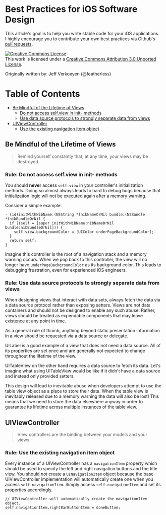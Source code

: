 Best Practices for iOS Software Design
======================================

This article's goal is to help you write stable code for your iOS applications. I highly encourage you to
contribute your own best practices via Github's
[pull requests](https://github.com/jverkoey/iOS-Best-Practices/pull/new/master).

<a rel="license" href="http://creativecommons.org/licenses/by/3.0/"><img alt="Creative Commons License" style="border-width:0" src="http://i.creativecommons.org/l/by/3.0/88x31.png" /></a><br />This work is licensed under a <a rel="license" href="http://creativecommons.org/licenses/by/3.0/">Creative Commons Attribution 3.0 Unported License</a>.

Originally written by: Jeff Verkoeyen (@featherless)

Table of Contents
=================

- [Be Mindful of the Lifetime of Views](#be-mindful-of-the-lifetime-of-views)
  * [Do not access self.view in init- methods](#rule-do-not-access-selfview-in-init--methods)
  * [Use data source protocols to strongly separate data from views](#rule-use-data-source-protocols-to-strongly-separate-data-from-views)
- [UIViewController](#uiviewcontroller)
  * [Use the existing navigation item object](#rule-use-the-existing-navigation-item-object)

Be Mindful of the Lifetime of Views
-----------------------------------

> Remind yourself constantly that, at any time, your views may be destroyed.

### Rule: Do not access self.view in init- methods

You should **never** access `self.view` in your controller's initialization methods. Doing so almost always leads to
hard to debug bugs because that initialization logic will not be executed again after a memory warning.

Consider a simple example:

```obj-c
- (id)initWithNibName:(NSString *)nibNameOrNil bundle:(NSBundle *)nibBundleOrNil {
  if ((self = [super initWithNibName:nibNameOrNil bundle:nibBundleOrNil])) {
    self.view.backgroundColor = [UIColor underPageBackgroundColor];
  }
  return self;
}
```

Imagine this controller is the root of a navigation stack and a memory warning occurs. When we pop back to this
controller, the view will no longer have `underPageBackgroundColor` as its background color. This leads to
debugging frustration, even for experienced iOS engineers.

### Rule: Use data source protocols to strongly separate data from views

When designing views that interact with data sets, always fetch the data via a data source protocol rather than
exposing setters. Views are not data containers and should not be designed to enable any such abuse. Rather,
views should be treated as expendable components that may leave existence at any point in time.

As a general rule of thumb, anything beyond static presentation information in a view should be requested via a
data source or delegate.

UILabel is a good example of a view that does not need a data source. All of its properties are set once and are
generally not expected to change throughout the lifetime of the view.

UITableView on the other hand requires a data source to fetch its data. Let's imagine what using UITableView would
be like if it didn't have a data source and instead only provided setters.

This design will lead to inevitable abuse when developers attempt to use the table view object as a place to store
their data. When the table view is inevitably released due to a memory warning the data will also be lost! This
means that we need to store the data elsewhere anyway in order to guarantee its lifetime across multiple instances
of the table view.

UIViewController
----------------

> View controllers are the binding between your models and your views.

### Rule: Use the existing navigation item object

Every instance of a UIViewController has a `navigationItem` property which should be used to specify the left and
right navigation buttons and the title view. You should *not* create a `UINavigationItem` object because the
base UIViewController implementation will automatically create one when you access `self.navigationItem`. Simply
access `self.navigationItem` and set its properties accordingly.

```obj-c
// UIViewController will automatically create the navigationItem object.
self.navigationItem.rightBarButtonItem = doneButton;
```

